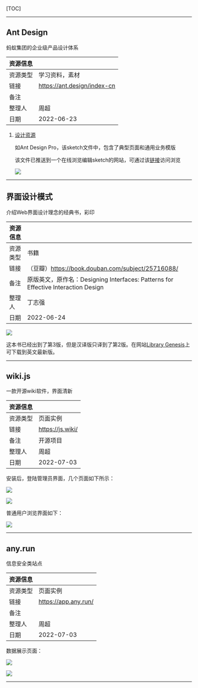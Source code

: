 [TOC]

---

## Ant Design

蚂蚁集团的企业级产品设计体系

| 资源信息 |                             |
| -------- | --------------------------- |
| 资源类型 | 学习资料，素材              |
| 链接     | https://ant.design/index-cn |
| 备注     |                             |
| 整理人   | 周超                        |
| 日期     | 2022-06-23                  |

1. [设计资源](https://ant.design/docs/resources-cn)

   如Ant Design Pro，该sketch文件中，包含了典型页面和通用业务模版

   该文件已推送到一个在线浏览编辑sketch的网站，可通过该[链接](https://js.design/f/ouA9e6?p=vfS7XzYrVQ)访问浏览

   ![](https://fastly.jsdelivr.net/gh/aoikuroba/graph-bed@main/czhou/20220623101335.png)

---

## 界面设计模式

介绍Web界面设计理念的经典书，彩印

| 资源信息 |                                                              |
| -------- | ------------------------------------------------------------ |
| 资源类型 | 书籍                                                         |
| 链接     | （豆瓣）https://book.douban.com/subject/25716088/            |
| 备注     | 原版英文，原作名：Designing Interfaces: Patterns for Effective Interaction Design |
| 整理人   | 丁志强                                                       |
| 日期     | 2022-06-24                                                   |

![](https://fastly.jsdelivr.net/gh/aoikuroba/graph-bed@main/zqding/16560511366641656051135719.png)

这本书已经出到了第3版，但是汉译版只译到了第2版。在网站[Library Genesis](http://libgen.rs/)上可下载到英文最新版。

---

## wiki.js

一款开源wiki软件，界面清新

| 资源信息 |                  |
| -------- | ---------------- |
| 资源类型 | 页面实例         |
| 链接     | https://js.wiki/ |
| 备注     | 开源项目         |
| 整理人   | 周超             |
| 日期     | 2022-07-03       |

安装后，登陆管理员界面，几个页面如下所示：

![](https://fastly.jsdelivr.net/gh/aoikuroba/graph-bed@main/czhou/20220703085348.png)

![](https://fastly.jsdelivr.net/gh/aoikuroba/graph-bed@main/czhou/20220703085145.png)

普通用户浏览界面如下：

![](https://fastly.jsdelivr.net/gh/aoikuroba/graph-bed@main/czhou/20220703085606.png)

---

## any.run

信息安全类站点

| 资源信息 |                      |
| -------- | -------------------- |
| 资源类型 | 页面实例             |
| 链接     | https://app.any.run/ |
| 备注     |                      |
| 整理人   | 周超                 |
| 日期     | 2022-07-03           |

数据展示页面：

![](https://fastly.jsdelivr.net/gh/aoikuroba/graph-bed@main/czhou/20220703102721.png)

![](https://fastly.jsdelivr.net/gh/aoikuroba/graph-bed@main/czhou/20220703102739.png)

---

